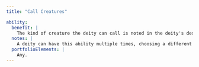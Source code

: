 ```yaml
---
title: "Call Creatures"

ability:
  benefit: |
    The kind of creature the deity can call is noted in the deity's description. Each creature called can have no more Hit Dice than the deity has divine ranks, and the deity cannot have more creatures serving it at any given time than the deity has ranks. The creatures are transported to the deity's presence through an interdimensional connection similar to that created by a _gate_ spell, except that it opens to the Material Plane. The creatures willingly serve to the best of their ability. The calling effect is otherwise similar to the calling property of the _gate_ spell.
  notes: |
    A deity can have this ability multiple times, choosing a different kind of creature each time.
  portfolioElements: |
    Any.
---
```

